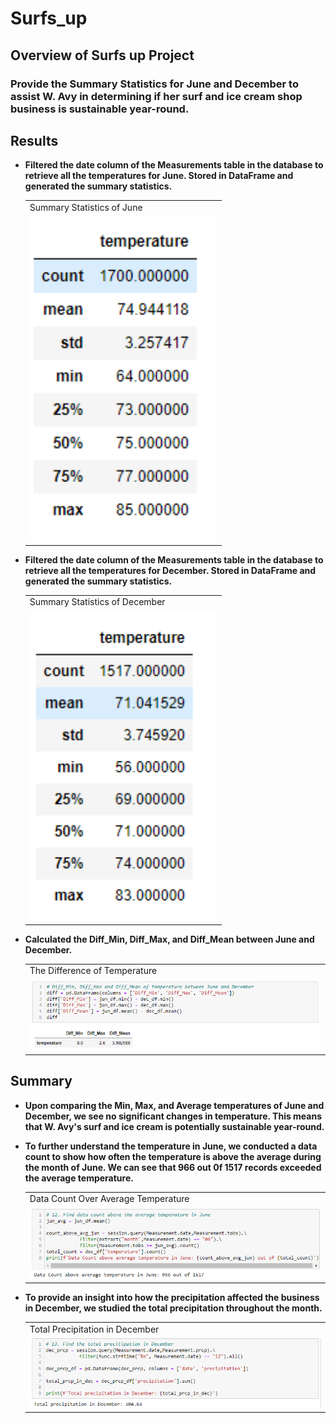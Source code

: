 # Surfs_up

## **Overview of Surfs up Project**

### Provide the Summary Statistics for June and December to assist W. Avy in determining if her surf and ice cream shop business is sustainable year-round.

## **Results**

- **Filtered the date column of the Measurements table in the database to retrieve all the temperatures for June. Stored in DataFrame and generated the summary statistics.**

  <table>
  <tr>
    <td>Summary Statistics of June</td>
  </tr>
  <tr>
    <td><img src="PNG/temp_stat_june.PNG" width=300></td>
  </tr>
  </table>
  
- **Filtered the date column of the Measurements table in the database to retrieve all the temperatures for December. Stored in DataFrame and generated the summary statistics.**
  
  <table>
  <tr>
    <td>Summary Statistics of December</td>
  </tr>
  <tr>
    <td><img src="PNG/temp_stat_dec.PNG" width=300></td>
  </tr>
  </table>
  
- **Calculated the Diff_Min, Diff_Max, and Diff_Mean between June and December.**
  
  <table>
  <tr>
    <td>The Difference of Temperature</td>
  </tr>
  <tr>
    <td><img src="PNG/temp_diff.PNG" width=600></td>
  </tr>
  </table>
  
## **Summary**

- **Upon comparing the Min, Max, and Average temperatures of June and December, we see no significant changes in temperature. This means that W. Avy's surf and ice cream is potentially sustainable year-round.**
  
- **To further understand the temperature in June, we conducted a data count to show how often the temperature is above the average during the month of June. We can see that 966 out 0f 1517 records exceeded the average temperature.**
  
  <table>
  <tr>
    <td>Data Count Over Average Temperature</td>
  </tr>
  <tr>
    <td><img src="PNG/data_count_june.PNG" width=600></td>
  </tr>
  </table>

- **To provide an insight into how the precipitation affected the business in December, we studied the total precipitation throughout the month.**
  
  <table>
  <tr>
    <td>Total Precipitation in December</td>
  </tr>
  <tr>
    <td><img src="PNG/total_prcp_dec.PNG" width=600></td>
  </tr>
  </table>
